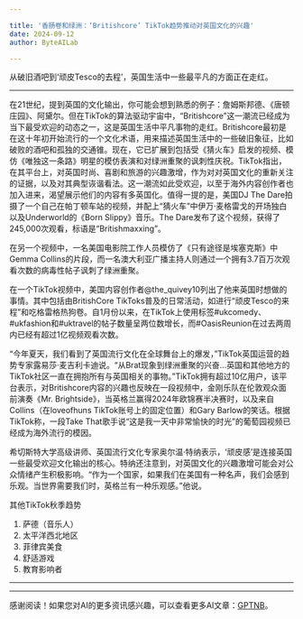 ```yaml
---

title: '香肠卷和绿洲：‘Britishcore’ TikTok趋势推动对英国文化的兴趣'
date: 2024-09-12
author: ByteAILab

---
```


从破旧酒吧到‘顽皮Tesco的去程’，英国生活中一些最平凡的方面正在走红。

---
在21世纪，提到英国的文化输出，你可能会想到熟悉的例子：詹姆斯邦德、《唐顿庄园》、阿黛尔。但在TikTok的算法驱动宇宙中，“Britishcore”这一潮流已经成为当下最受欢迎的动态之一，这是英国生活中平凡事物的走红。Britishcore最初是在这十年初开始流行的一个文化术语，用来描述英国生活中的一些破旧象征，比如破败的酒吧和孤独的交通锥。现在，它已扩展到包括受《猜火车》启发的视频、模仿《唯独这一条路》明星的模仿表演和对绿洲重聚的讽刺性庆祝。TikTok指出，在其平台上，对英国时尚、喜剧和旅游的兴趣激增，作为对对英国文化的重新关注的证据，以及对其典型诙谐看法。这一潮流如此受欢迎，以至于海外内容创作者也加入进来，渴望展示他们的内容有多英国化。值得一提的是，美国DJ The Dare拍摄了一个自己在帕丁顿车站的视频，并配上“猜火车”中伊万·麦格雷戈的开场独白以及Underworld的《Born Slippy》音乐。The Dare发布了这个视频，获得了245,000次观看，标语是“Britishmaxxing”。

在另一个视频中，一名美国电影院工作人员模仿了《只有途径是埃塞克斯》中Gemma Collins的片段，而一名澳大利亚广播主持人则通过一个拥有3.7百万次观看次数的病毒性帖子讽刺了绿洲重聚。

在一个TikTok视频中，美国内容创作者@the_quivey10列出了他来英国时想做的事情。其中包括由BritishCore TikToks普及的日常活动，如进行“顽皮Tesco的来程”和吃格雷格热狗卷。自1月份以来，在TikTok上使用标签#ukcomedy、#ukfashion和#uktravel的帖子数量呈两位数增长，而#OasisReunion在过去两周内已经有超过1亿视频观看次数。

“今年夏天，我们看到了英国流行文化在全球舞台上的爆发，”TikTok英国运营的趋势专家露易莎·麦吉利卡迪说。“从Brat现象到绿洲重聚的兴奋…英国和其他地方的TikTok社区一直在拥抱所有与英国相关的事物。”TikTok拥有超过10亿用户，该平台表示，对Britishcore内容的兴趣也反映在一段视频中，金刚乐队在伦敦观众面前演奏《Mr. Brightside》，当英格兰赢得2024年欧锦赛半决赛时，以及来自Collins（在loveofhuns TikTok账号上的固定位置）和Gary Barlow的笑话。根据TikTok称，一段Take That歌手说“这是我一天中非常愉快的时光”的葡萄园视频已经成为海外流行的模因。

希切斯特大学高级讲师、英国流行文化专家奥尔温·特纳表示，‘顽皮感’是连接英国一些最受欢迎文化输出的核心。特纳还注意到，对英国文化的兴趣激增可能会对公众情绪产生积极影响。“作为一个国家，如果我们在美国有一种名声，我们会感到乐观。当世界需要我们时，英格兰有一种乐观感。”他说。

其他TikTok秋季趋势

1. 萨德（音乐人）
2. 太平洋西北地区
3. 菲律宾美食
4. 舒适游戏
5. 教育影响者

---
---
感谢阅读！如果您对AI的更多资讯感兴趣，可以查看更多AI文章：[GPTNB](https://gptnb.com)。